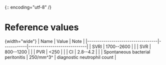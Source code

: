 {:: encoding="utf-8" /}


# Reference values

{width="wide"}
|                Name               |   Value    |             Note            |
|-----------------------------------|------------|-----------------------------|
| SVRI                              | 1700--2600 |                             |
| SVR                               | 800--1200  |                             |
| PVR                               | <250       |                             |
| CI                                | 2.8--4.2   |                             |
| Spontaneous bacterial peritonitis | 250/mm^3^  | diagnostic neutrophil count |

